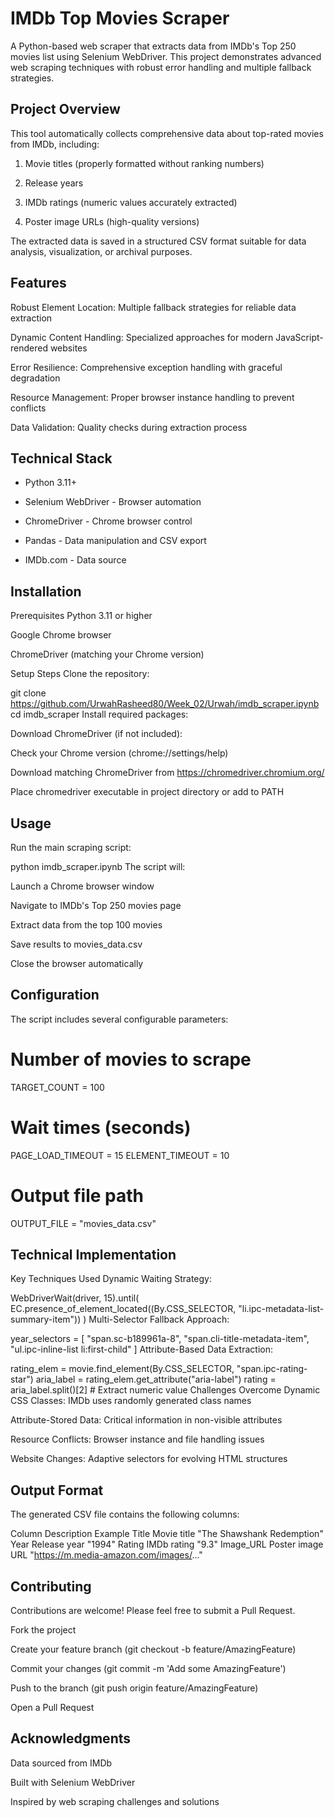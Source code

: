 # IMDb Top Movies Scraper #
A Python-based web scraper that extracts data from IMDb's Top 250 movies list using Selenium WebDriver. This project demonstrates advanced web scraping techniques with robust error handling and multiple fallback strategies.

## Project Overview ##
This tool automatically collects comprehensive data about top-rated movies from IMDb, including:

1. Movie titles (properly formatted without ranking numbers)

2. Release years

3. IMDb ratings (numeric values accurately extracted)

4. Poster image URLs (high-quality versions)

The extracted data is saved in a structured CSV format suitable for data analysis, visualization, or archival purposes.

## Features ##
Robust Element Location: Multiple fallback strategies for reliable data extraction

Dynamic Content Handling: Specialized approaches for modern JavaScript-rendered websites

Error Resilience: Comprehensive exception handling with graceful degradation

Resource Management: Proper browser instance handling to prevent conflicts

Data Validation: Quality checks during extraction process

## Technical Stack ##
- Python 3.11+

- Selenium WebDriver - Browser automation

- ChromeDriver - Chrome browser control

- Pandas - Data manipulation and CSV export

- IMDb.com - Data source

## Installation ##
Prerequisites
Python 3.11 or higher

Google Chrome browser

ChromeDriver (matching your Chrome version)

Setup Steps
Clone the repository:

git clone https://github.com/UrwahRasheed80/Week_02/Urwah/imdb_scraper.ipynb
cd imdb_scraper
Install required packages:

Download ChromeDriver (if not included):

Check your Chrome version (chrome://settings/help)

Download matching ChromeDriver from https://chromedriver.chromium.org/

Place chromedriver executable in project directory or add to PATH

## Usage ##
Run the main scraping script:

python imdb_scraper.ipynb
The script will:

Launch a Chrome browser window

Navigate to IMDb's Top 250 movies page

Extract data from the top 100 movies

Save results to movies_data.csv

Close the browser automatically

## Configuration ##
The script includes several configurable parameters:

# Number of movies to scrape
TARGET_COUNT = 100

# Wait times (seconds)
PAGE_LOAD_TIMEOUT = 15
ELEMENT_TIMEOUT = 10

# Output file path
OUTPUT_FILE = "movies_data.csv"
## Technical Implementation ##
Key Techniques Used
Dynamic Waiting Strategy:

WebDriverWait(driver, 15).until(
    EC.presence_of_element_located((By.CSS_SELECTOR, "li.ipc-metadata-list-summary-item"))
)
Multi-Selector Fallback Approach:

year_selectors = [
    "span.sc-b189961a-8",
    "span.cli-title-metadata-item", 
    "ul.ipc-inline-list li:first-child"
]
Attribute-Based Data Extraction:

rating_elem = movie.find_element(By.CSS_SELECTOR, "span.ipc-rating-star")
aria_label = rating_elem.get_attribute("aria-label")
rating = aria_label.split()[2]  # Extract numeric value
Challenges Overcome
Dynamic CSS Classes: IMDb uses randomly generated class names

Attribute-Stored Data: Critical information in non-visible attributes

Resource Conflicts: Browser instance and file handling issues

Website Changes: Adaptive selectors for evolving HTML structures

## Output Format ##
The generated CSV file contains the following columns:

Column	Description	Example
Title	Movie title	"The Shawshank Redemption"
Year	Release year	"1994"
Rating	IMDb rating	"9.3"
Image_URL	Poster image URL	"https://m.media-amazon.com/images/..."
## Contributing ##
Contributions are welcome! Please feel free to submit a Pull Request.

Fork the project

Create your feature branch (git checkout -b feature/AmazingFeature)

Commit your changes (git commit -m 'Add some AmazingFeature')

Push to the branch (git push origin feature/AmazingFeature)

Open a Pull Request

 ## Acknowledgments ##
Data sourced from IMDb

Built with Selenium WebDriver

Inspired by web scraping challenges and solutions


